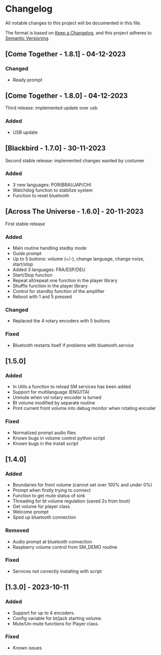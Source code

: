 # Changelog

All notable changes to this project will be documented in this file.

The format is based on [Keep a Changelog](https://keepachangelog.com/en/1.0.0/),
and this project adheres to [Semantic Versioning](https://semver.org/spec/v2.0.0.html).

## [Come Together - 1.8.1] - 04-12-2023

### Changed
- Ready prompt

## [Come Together - 1.8.0] - 04-12-2023

Third release: implemented update over usb

### Added
- USB update

## [Blackbird - 1.7.0] - 30-11-2023

Second stable release: implemented changes wanted by costumer

### Added
- 3 new languages: POR(BRA)/JAP/CHI
- Watchdog function to stabilize system
- Function to reset bluetooth

## [Across The Universe - 1.6.0] - 20-11-2023

First stable release

### Added
- Main routine handling stadby mode
- Guide prompt
- Up to 5 buttons: volume (+/-), change language, change noise, start/stop
- Added 3 languages: FRA/ESP/DEU
- Start/Stop function
- Repeat all/repeat one function in the player library
- Shuffle function in the player library
- Control for standby function of the amplifier
- Reboot with 1 and 5 pressed

### Changed
- Replaced the 4 rotary encoders with 5 buttons

### Fixed 
- Bluetooth restarts itself if problems with bluetooth.service

## [1.5.0]

### Added

- In Utils a function to reload SM services has been added
- Support for multilanguage (ENG/ITA)
- Unmute when vol rotary encoder is turned
- Bt volume modified by separate routine
- Print current front volume into debug monitor when rotating encoder

### Fixed

- Normalized prompt audio files
- Known bugs in volume control python script
- Known bugs in the install script

## [1.4.0] 

### Added

- Boundaries for front volume (cannot set over 100% and under 0%)
- Prompt when firstly trying to connect
- Function to get mute status of sink
- Threading for bt volume regulation (saved 2s from boot)
- Get volume for player class 
- Welcome prompt
- Sped up bluetooth connection

### Removed

- Audio prompt at bluetooth connection
- Raspberry volume control from SM_DEMO routine

### Fixed

- Services not correctly installing with script

## [1.3.0] - 2023-10-11

### Added

- Support for up to 4 encoders.
- Config variable for bt/jack starting volume.
- Mute/Un-mute functions for Player class.

### Fixed

- Known issues

